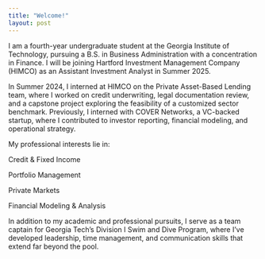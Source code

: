 ```yaml
---
title: "Welcome!"
layout: post
---
```


I am a fourth-year undergraduate student at the Georgia Institute of Technology, pursuing a B.S. in Business Administration with a concentration in Finance. I will be joining Hartford Investment Management Company (HIMCO) as an Assistant Investment Analyst in Summer 2025.

In Summer 2024, I interned at HIMCO on the Private Asset-Based Lending team, where I worked on credit underwriting, legal documentation review, and a capstone project exploring the feasibility of a customized sector benchmark. Previously, I interned with COVER Networks, a VC-backed startup, where I contributed to investor reporting, financial modeling, and operational strategy.

My professional interests lie in:

Credit & Fixed Income

Portfolio Management

Private Markets

Financial Modeling & Analysis

In addition to my academic and professional pursuits, I serve as a team captain for Georgia Tech’s Division I Swim and Dive Program, where I’ve developed leadership, time management, and communication skills that extend far beyond the pool.



[jekyll-docs]: http://jekyllrb.com/docs/home
[jekyll-gh]:   https://github.com/jekyll/jekyll
[jekyll-talk]: https://talk.jekyllrb.com/
